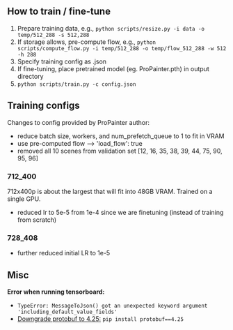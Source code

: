
## How to train / fine-tune

1. Prepare training data, e.g., `python scripts/resize.py -i data -o temp/512_288 -s 512,288`  
3. If storage allows, pre-compute flow, e.g., `python scripts/compute_flow.py -i temp/512_288 -o temp/flow_512_288 -w 512 -h 288`
4. Specify training config as .json
5. If fine-tuning, place pretrained model (eg. ProPainter.pth) in output directory 
6. `python scripts/train.py -c config.json`


## Training configs

Changes to config provided by ProPainter author:
- reduce batch size, workers, and num_prefetch_queue to 1 to fit in VRAM 
- use pre-computed flow --> 'load_flow': true
- removed all 10 scenes from validation set [12, 16, 35, 38, 39, 44, 75, 90, 95, 96]


### 712_400

712x400p is about the largest that will fit into 48GB VRAM.
Trained on a single GPU.

- reduced lr to 5e-5 from 1e-4 since we are finetuning (instead of training from scratch)


### 728_408

- further reduced initial LR to 1e-5



## Misc

__Error when running tensorboard:__
- `TypeError: MessageToJson() got an unexpected keyword argument 'including_default_value_fields'`  
- [Downgrade protobuf to 4.25:](https://github.com/tensorflow/tensorboard/issues/6808) `pip install protobuf==4.25`
